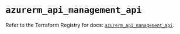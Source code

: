 # `azurerm_api_management_api`

Refer to the Terraform Registry for docs: [`azurerm_api_management_api`](https://registry.terraform.io/providers/hashicorp/azurerm/4.44.0/docs/resources/api_management_api).
